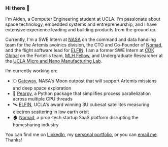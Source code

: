 ### Hi there 👋

I'm Aiden, a Computer Engineering student at UCLA. I'm passionate about space technology, embedded systems and entrepreneurship, and I have extensive experience leading and building products from the ground up. 

Currently, I'm a SWE Intern at [NASA](https://www.nasa.gov/) on the command and data handling team for the Artemis avoinics division, the CTO and Co-Founder of [Nomad](https://visitnomad.com/), and the flight software lead for [ELFIN](https://elfin.igpp.ucla.edu/). I am a former SWE Intern at [CDK Global](https://www.cdkglobal.com/us) on the Fortellis team, [MLH Fellow](https://fellowship.mlh.io/), and Undergraduate Researcher at the [UCLA Micro and Nano Manufacturing Lab](https://www.cjkimlab.ucla.edu/).
  
I’m currently working on:  
- 🌕 [Gateway](https://www.nasa.gov/gateway), NASA's Moon outpost that will support Artemis missions and deep space exploration
- 🍐 [Pearpy](https://pypi.org/project/pearpy/), a Python package that simplifies process parallelization across multiple CPU threads
- 🛰️ [ELFIN](https://elfin.igpp.ucla.edu/), UCLA's award winning 3U cubesat satellites measuring electron scattering in low earth orbit 
- 🏠 [Nomad](https://visitnomad.com/), a prop-tech startup SaaS platform disrupting the homesharing industry  

You can find me on [LinkedIn](https://www.linkedin.com/in/aidenszeto/), my [personal portfolio](https://aidenszeto.me/), or you can [email me](mailto:aidenszeto@g.ucla.edu). Thanks! 
